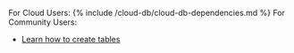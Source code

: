 For Cloud Users:
{% include /cloud-db/cloud-db-dependencies.md %}
For Community Users:
* [Learn how to create tables](/sql-preview/sql-create-table)